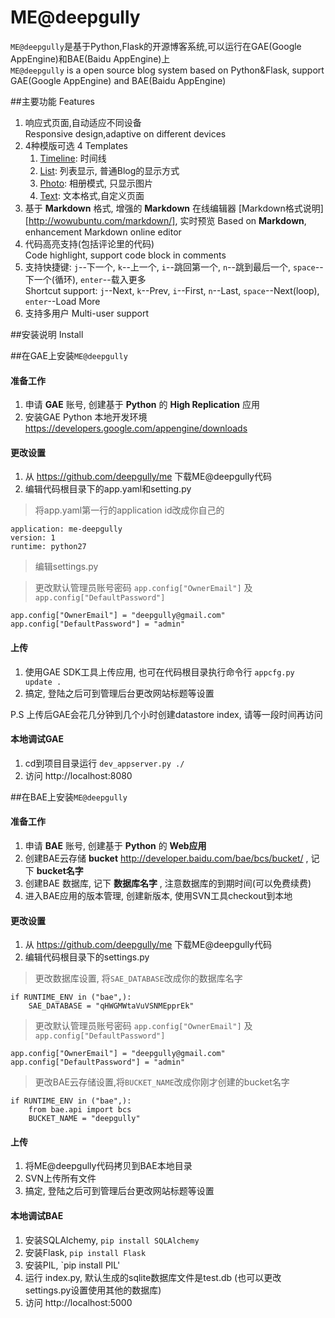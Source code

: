 ME@deepgully
===

`ME@deepgully`是基于Python,Flask的开源博客系统,可以运行在GAE(Google AppEngine)和BAE(Baidu AppEngine)上  
`ME@deepgully` is a open source blog system based on Python&Flask, support GAE(Google AppEngine) and BAE(Baidu AppEngine)


##主要功能 Features

 1. 响应式页面,自动适应不同设备   
 Responsive design,adaptive on different devices
 2. 4种模版可选 4 Templates
    1. [Timeline](http://demo.me.deepgully.com/): 时间线 
    2. [List](http://demo.me.deepgully.com/list): 列表显示, 普通Blog的显示方式 
    3. [Photo](http://demo.me.deepgully.com/photo): 相册模式, 只显示图片
    4. [Text](http://demo.me.deepgully.com/text): 文本格式,自定义页面 
 3. 基于 **Markdown** 格式, 增强的 **Markdown** 在线编辑器 [Markdown格式说明][http://wowubuntu.com/markdown/], 实时预览
 Based on  **Markdown**, enhancement Markdown online editor
 4. 代码高亮支持(包括评论里的代码)   
 Code highlight, support code block in comments
 5. 支持快捷键: `j`--下一个, `k`--上一个, `i`--跳回第一个, `n`--跳到最后一个, `space`--下一个(循环), `enter`--载入更多  
 Shortcut support: `j`--Next, `k`--Prev, `i`--First, `n`--Last, `space`--Next(loop), `enter`--Load More
 6. 支持多用户 
   Multi-user support


##安装说明 Install

##在GAE上安装`ME@deepgully`

#### 准备工作

 1. 申请 **GAE** 账号, 创建基于 **Python** 的 **High Replication** 应用
 2. 安装GAE Python 本地开发环境 https://developers.google.com/appengine/downloads

#### 更改设置

 1. 从 https://github.com/deepgully/me 下载ME@deepgully代码
 2. 编辑代码根目录下的app.yaml和setting.py

> 将app.yaml第一行的application id改成你自己的
    
    application: me-deepgully
    version: 1
    runtime: python27
> 编辑settings.py

> 更改默认管理员账号密码 `app.config["OwnerEmail"]` 及 `app.config["DefaultPassword"]` 

    app.config["OwnerEmail"] = "deepgully@gmail.com"
    app.config["DefaultPassword"] = "admin"

#### 上传

  1. 使用GAE SDK工具上传应用, 也可在代码根目录执行命令行 `appcfg.py update .`
  2. 搞定, 登陆之后可到管理后台更改网站标题等设置

  P.S 上传后GAE会花几分钟到几个小时创建datastore index, 请等一段时间再访问
  
#### 本地调试GAE

  1. cd到项目目录运行 `dev_appserver.py ./`
  2. 访问 http://localhost:8080


##在BAE上安装`ME@deepgully`

#### 准备工作

 1. 申请 **BAE** 账号, 创建基于 **Python** 的 **Web应用**
 2. 创建BAE云存储 **bucket** http://developer.baidu.com/bae/bcs/bucket/ , 记下 **bucket名字**
 3. 创建BAE 数据库, 记下 **数据库名字** , 注意数据库的到期时间(可以免费续费)
 4. 进入BAE应用的版本管理, 创建新版本, 使用SVN工具checkout到本地

#### 更改设置 

 1. 从 https://github.com/deepgully/me 下载ME@deepgully代码
 2. 编辑代码根目录下的settings.py

> 更改数据库设置, 将`SAE_DATABASE`改成你的数据库名字
    
    if RUNTIME_ENV in ("bae",):
        SAE_DATABASE = "qHWGMWtaVuVSNMEpprEk"

> 更改默认管理员账号密码 `app.config["OwnerEmail"]` 及 `app.config["DefaultPassword"]` 
    
    app.config["OwnerEmail"] = "deepgully@gmail.com"
    app.config["DefaultPassword"] = "admin"

> 更改BAE云存储设置,将`BUCKET_NAME`改成你刚才创建的bucket名字
    
    if RUNTIME_ENV in ("bae",):
        from bae.api import bcs
        BUCKET_NAME = "deepgully"

#### 上传

  1. 将ME@deepgully代码拷贝到BAE本地目录
  2. SVN上传所有文件
  3. 搞定, 登陆之后可到管理后台更改网站标题等设置
  
#### 本地调试BAE

  1. 安装SQLAlchemy, `pip install SQLAlchemy`
  2. 安装Flask, `pip install Flask`
  3. 安装PIL, `pip install PIL'
  4. 运行 index.py, 默认生成的sqlite数据库文件是test.db (也可以更改settings.py设置使用其他的数据库)
  5. 访问 http://localhost:5000


